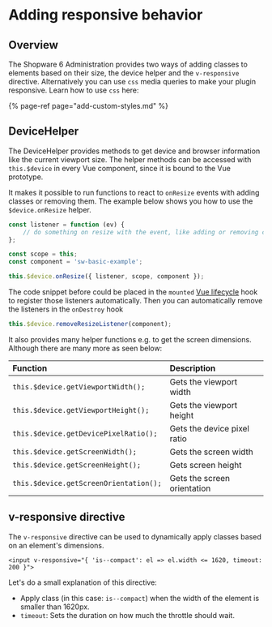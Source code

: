 # Adding responsive behavior

## Overview

The Shopware 6 Administration provides two ways of adding classes to elements based on their size, the device helper and the `v-responsive` directive. Alternatively you can use `css` media queries to make your plugin responsive. Learn how to use `css` here:

{% page-ref page="add-custom-styles.md" %}

## DeviceHelper

The DeviceHelper provides methods to get device and browser information like the current viewport size. The helper methods can be accessed with `this.$device` in every Vue component, since it is bound to the Vue prototype.

It makes it possible to run functions to react to `onResize` events with adding classes or removing them. The example below shows you how to use the `$device.onResize` helper.

```javascript
const listener = function (ev) {
    // do something on resize with the event, like adding or removing classes to elements   
};

const scope = this;
const component = 'sw-basic-example';

this.$device.onResize({ listener, scope, component });
```

The code snippet before could be placed in the `mounted` [Vue lifecycle](https://vuejs.org/v2/guide/instance.html#Lifecycle-Diagram) hook to register those listeners automatically. Then you can automatically remove the listeners in the `onDestroy` hook

```javascript
this.$device.removeResizeListener(component);
```

It also provides many helper functions e.g. to get the screen dimensions. Although there are many more as seen below:

| Function | Description |
| :--- | :--- |
| `this.$device.getViewportWidth();` | Gets the viewport width |
| `this.$device.getViewportHeight();` | Gets the viewport height |
| `this.$device.getDevicePixelRatio();` | Gets the device pixel ratio |
| `this.$device.getScreenWidth();` | Gets the screen width |
| `this.$device.getScreenHeight();` | Gets screen height |
| `this.$device.getScreenOrientation();` | Gets the screen orientation |

## v-responsive directive

The `v-responsive` directive can be used to dynamically apply classes based on an element's dimensions.

```markup
<input v-responsive="{ 'is--compact': el => el.width <= 1620, timeout: 200 }">
```

Let's do a small explanation of this directive:

* Apply class \(in this case: `is--compact`\) when the width of the element is smaller than 1620px.
* `timeout`: Sets the duration on how much the throttle should wait.
